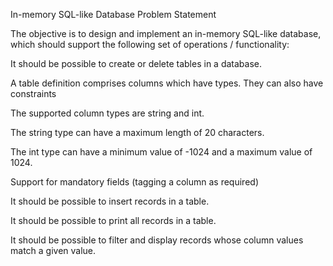 In-memory SQL-like Database
Problem Statement

The objective is to design and implement an in-memory SQL-like database, which should support the following set of operations / functionality:

  

It should be possible to create or delete tables in a database.

A table definition comprises columns which have types. They can also have constraints

The supported column types are string and int.

The string type can have a maximum length of 20 characters.

The int type can have a minimum value of -1024 and a maximum value of 1024.

Support for mandatory fields (tagging a column as required)

It should be possible to insert records in a table.

It should be possible to print all records in a table.

It should be possible to filter and display records whose column values match a given value.
